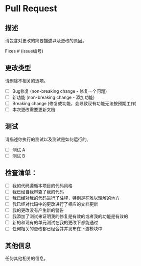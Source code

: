# Pull Request

## 描述
请包含对更改的简要描述以及更改的原因。

Fixes # (issue编号)

## 更改类型
请删除不相关的选项。

- [ ] Bug修复 (non-breaking change - 修复一个问题)
- [ ] 新功能 (non-breaking change - 添加功能)
- [ ] Breaking change (修复或功能，会导致现有功能无法按预期工作)
- [ ] 本次更改需要更新文档

## 测试
请描述你执行的测试以及测试是如何运行的。

- [ ] 测试 A
- [ ] 测试 B

## 检查清单：
- [ ] 我的代码遵循本项目的代码风格
- [ ] 我已经自我审查了我的代码
- [ ] 我已经对我的代码进行了注释，特别是在难以理解的地方
- [ ] 我已经对代码中的更改进行了相应的文档更新
- [ ] 我的更改没有产生新的警告
- [ ] 我添加了测试来证明我的修复是有效的或者我的功能是有效的
- [ ] 新的和现有的单元测试在我的更改下都能通过
- [ ] 任何相关的更改都已经合并并发布在下游模块中

## 其他信息
任何其他相关的信息。 